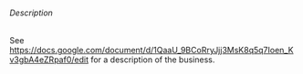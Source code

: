 ###### Description
 See https://docs.google.com/document/d/1QaaU_9BCoRryJjj3MsK8q5q7Ioen_Kv3gbA4eZRpaf0/edit for a description of the business. 
